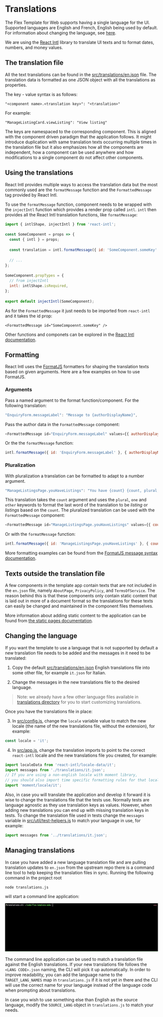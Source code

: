 # Translations

The Flex Template for Web supports having a single language for the UI. Supported languages are
English and French, English being used by default. For information about changing the language, see
[here](#changing-the-language).

We are using the [React Intl](https://github.com/yahoo/react-intl) library to translate UI texts and
to format dates, numbers, and money values.

## The translation file

All the text translations can be found in the
[src/translations/en.json](../src/translations/en.json) file. The translation data is formatted as
one JSON object with all the translations as properties.

The key - value syntax is as follows:

```
"<component name>.<translation key>": "<translation>"
```

For example:

```
"ManageListingCard.viewListing": "View listing"
```

The keys are namespaced to the corresponding component. This is aligned with the component driven
paradigm that the application follows. It might introduce duplication with same translation texts
occurring multiple times in the translation file but it also emphasizes how all the components are
independent, how a component can be used anywhere and how modifications to a single component do not
affect other components.

## Using the translations

React Intl provides multiple ways to access the translation data but the most commonly used are the
`formatMessage` function and the `FormattedMessage` tag provided by React Intl.

To use the `formatMessage` function, component needs to be wrapped with the `injectIntl` function
which provides a render prop called `intl`. `intl` then provides all the React Intl translation
functions, like `formatMessage`:

```js
import { intlShape, injectIntl } from 'react-intl';

const SomeComponent = props => {
  const { intl } = props;

  const translation = intl.formatMessage({ id: 'SomeComponent.someKey' });

  // ...
};

SomeComponent.propTypes = {
  // from injectIntl
  intl: intlShape.isRequired,
};

export default injectIntl(SomeComponent);
```

As for the `FormattedMessage` it just needs to be imported from `react-intl` and it takes the id
prop:

```
<FormattedMessage id="SomeCompoennt.someKey" />
```

Other functions and componets can be explored in the
[React Intl documentation](https://github.com/yahoo/react-intl/wiki).

## Formatting

React Intl uses the [FormatJS](https://formatjs.io/) formatters for shaping the translation texts
based on given arguments. Here are a few examples on how to use FormatJS.

### Arguments

Pass a named argument to the format function/component. For the following translation:

```js
"EnquiryForm.messageLabel": "Message to {authorDisplayName}",
```

Pass the author data in the `FormattedMessage` component:

```js
<FormattedMessage id="EnquiryForm.messageLabel" values={{ authorDisplayName: 'Jane D' }} />
```

Or the the `formatMessage` function:

```js
intl.formatMessage({ id: 'EnquiryForm.messageLabel' }, { authorDisplayName: 'Jane D' });
```

### Pluralization

With pluralization a translation can be formatted to adapt to a number argument.

```js
"ManageListingsPage.youHaveListings": "You have {count} {count, plural, one {listing} other {listings}}",
```

This translation takes the `count` argument and uses the `plural`, `one` and `other` keywords to
format the last word of the translation to be _listing_ or _listings_ based on the `count`. The
pluralized translation can be used with the `FormattedMessage` component:

```js
<FormattedMessage id="ManageListingsPage.youHaveListings" values={{ count: 3 }} />
```

Or with the `formatMessage` function:

```js
intl.formatMessage({ id: 'ManageListingsPage.youHaveListings' }, { count: 1 });
```

More formatting examples can be found from the
[FormatJS message syntax documentation](https://formatjs.io/guides/message-syntax/).

## Texts outside the translation file

A few components in the template app contain texts that are not included in the `en.json` file,
namely `AboutPage`, `PrivacyPolicy`, and `TermsOfService`. The reason behind this is that these
components only contain static content that is laid out in more of a document format so the
translations for these texts can easily be changed and maintained in the component files themselves.

More information about adding static content to the application can be found from
[the static pages documentation](./static-pages.md).

## Changing the language

If you want the template to use a language that is not supported by default a new translation file
needs to be added and the messages in it need to be translated:

1. Copy the default [src/translations/en.json](../src/translations/en.json) English translations
   file into some other file, for example `it.json` for Italian.

2. Change the messages in the new translations file to the desired language.

> Note: we already have a few other language files available in
> [translations directory](../src/translations/) for you to start customizing translations.

Once you have the translations file in place:

3. In [src/config.js](../src/config.js), change the `locale` variable value to match the new locale
   (the name of the new translations file, without the extension), for example:

```js
const locale = 'it';
```

4. In [src/app.js](../src/app.js), change the translation imports to point to the correct
   `react-intl` locale and the new translations file you created, for example:

```js
import localeData from 'react-intl/locale-data/it';
import messages from './translations/it.json';
// If you are using a non-english locale with moment library,
// you should also import time specific formatting rules for that locale
import 'moment/locale/it';
```

Also, in case you will translate the application and develop it forward it is wise to change the
translations file that the tests use. Normally tests are language agnostic as they use translation
keys as values. However, when adding new translations you can end up with missing translation keys
in tests. To change the translation file used in tests change the `messages` variable in
[src/util/test-helpers.js](../src/util/test-helpers.js) to match your language in use, for example:

```js
import messages from '../translations/it.json';
```

## Managing translations

In case you have added a new language translation file and are pulling translation updates to
`en.json` from the upstream repo there is a command line tool to help keeping the translation files
in sync. Running the following command in the project root

```
node translations.js
```

will start a command line application:

![Translations CLI](./assets/translations/translations_cli.gif)

The command line application can be used to match a translation file against the English
translations. If your new translations file follows the `<LANG CODE>.json` naming, the CLI will pick
it up automatically. In order to improve readability, you can add the language name to the
`TARGET_LANG_NAMES` map in `translations.js` if it is not yet in there and the CLI will use the
correct name for your language instead of the language code when prompting about translations.

In case you wish to use something else than English as the source language, modify the `SOURCE_LANG`
object in `translations.js` to match your needs.
